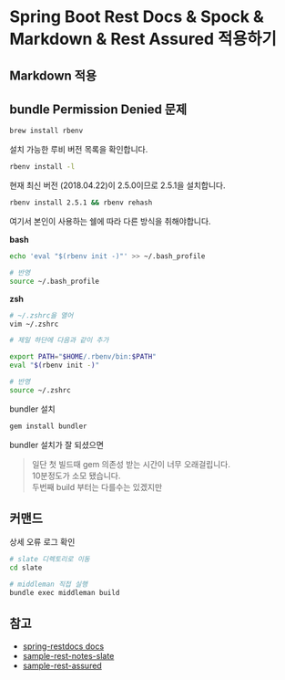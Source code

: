 # Spring Boot Rest Docs & Spock & Markdown & Rest Assured 적용하기



## Markdown 적용

## bundle Permission Denied 문제

```bash
brew install rbenv
```
설치 가능한 루비 버전 목록을 확인합니다.

```bash
rbenv install -l
```

현재 최신 버전 (2018.04.22)이 2.5.0이므로 2.5.1을 설치합니다.

```bash
rbenv install 2.5.1 && rbenv rehash
```

여기서 본인이 사용하는 쉘에 따라 다른 방식을 취해야합니다.  
  
**bash**

```bash
echo 'eval "$(rbenv init -)"' >> ~/.bash_profile

# 반영
source ~/.bash_profile
```

**zsh**

```bash
# ~/.zshrc을 열어
vim ~/.zshrc

# 제일 하단에 다음과 같이 추가

export PATH="$HOME/.rbenv/bin:$PATH"
eval "$(rbenv init -)"

# 반영
source ~/.zshrc
```

bundler 설치

```bash
gem install bundler
```

bundler 설치가 잘 되셨으면 

> 일단 첫 빌드때 gem 의존성 받는 시간이 너무 오래걸립니다.  
10분정도가 소모 됐습니다.  
두번째 build 부터는 다를수는 있겠지만

## 커맨드

상세 오류 로그 확인

```bash
# slate 디렉토리로 이동
cd slate

# middleman 직접 실행
bundle exec middleman build 


```

## 참고 

* [spring-restdocs docs](https://docs.spring.io/spring-restdocs/docs/current/reference/html5/)
* [sample-rest-notes-slate](https://github.com/spring-projects/spring-restdocs/tree/v2.0.1.RELEASE/samples/rest-notes-slate)
* [sample-rest-assured](https://github.com/spring-projects/spring-restdocs/blob/v2.0.1.RELEASE/samples/rest-assured)